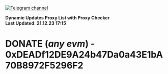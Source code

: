 [![Telegram channel](https://img.shields.io/endpoint?url=https://runkit.io/damiankrawczyk/telegram-badge/branches/master?url=https://t.me/n4z4v0d)](https://t.me/n4z4v0d) 

**Dynamic Updates Proxy List with Proxy Checker**  
**Last Updated: 21.12.23 17:15**

# DONATE (_any evm_) - 0xDEADf12DE9A24b47Da0a43E1bA70B8972F5296F2
